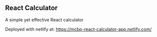 ## React Calculator

A simple yet effective React calculator

Deployed with netlify at: https://mcbp-react-calculator-app.netlify.com/
